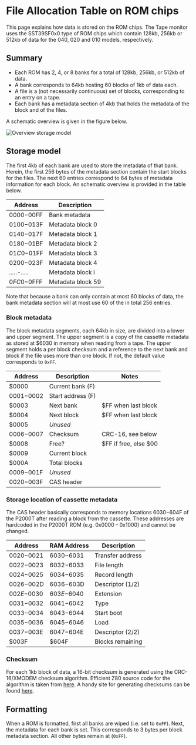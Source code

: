 # File Allocation Table on ROM chips

This page explains how data is stored on the ROM chips. The Tape monitor uses
the SST39SF0x0 type of ROM chips which contain 128kb, 256kb or 512kb of data
for the 040, 020 and 010 models, respectively.

## Summary

* Each ROM has 2, 4, or 8 banks for a total of 128kb, 256kb, or 512kb of data.
* A bank corresponds to 64kb hosting 60 blocks of 1kb of data each.
* A file is a (not necessarily continuous) set of blocks, corresponding to
  an entry on a tape.
* Each bank has a metadata section of 4kb that holds the metadata of the block
  and of the files.

A schematic overview is given in the figure below.

![Overview storage model](img/p2000t-tapemonitor-romfat.png)

## Storage model

The first 4kb of each bank are used to store the metadata of that bank. Herein,
the first 256 bytes of the metadata section contain the start blocks for the
files. The next 60 entries correspond to 64 bytes of metadata information for
each block. An schematic overview is provided in the table below.

|   Address   | Description       |
|-------------|-------------------|
| $0000-$00FF | Bank metadata     |
| $0100-$013F | Metadata block 0  |
| $0140-$017F | Metadata block 1  |
| $0180-$01BF | Metadata block 2  |
| $01C0-$01FF | Metadata block 3  |
| $0200-$023F | Metadata block 4  |
| .....-..... | Metadata block i  |
| $0FC0-$0FFF | Metadata block 59 |

Note that because a bank can only contain at most 60 blocks of data, the bank
metadata section will at most use 60 of the in total 256 entries.

### Block metadata

The block metadata segments, each 64kb in size, are divided into a lower and
upper segment. The upper segment is a copy of the cassette metadata as stored
at $6030 in memory when reading from a tape. The upper segment holds a
per block checksum and a reference to the next bank and block if the file
uses more than one block. If not, the default value corresponds to `0xFF`.

|   Address   | Description        |         Notes            |
|-------------|--------------------|--------------------------|
|       $0000 | Current bank  (F)  |                          |
| $0001-$0002 | Start address (F)  |                          |
|       $0003 | Next bank          | $FF when last block      |
| $0004       | Next block         | $FF when last block      |
| $0005       | *Unused*           |                          |
| $0006-$0007 | Checksum           | CRC-16, see below        |
|       $0008 | Free?              | $FF if free, else $00    |
|       $0009 | Current block      |                          |
|       $000A | Total blocks       |                          |
| $0009-$001F | *Unused*           |                          |
| $0020-$003F | CAS header         |                          |

### Storage location of cassette metadata

The CAS header basically corresponds to memory locations $6030-$604F of the
P2000T after reading a block from the cassette. These addresses are hardcoded 
in the P2000T ROM (e.g. 0x0000 - 0x1000) and cannot be changed.

|   Address   | RAM Address | Description      |
|-------------|-------------|------------------|
| $0020-$0021 | $6030-$6031 | Transfer address |
| $0022-$0023 | $6032-$6033 | File length      |
| $0024-$0025 | $6034-$6035 | Record length    |
| $0026-$002D | $6036-$603D | Descriptor (1/2) |
| $002E-$0030 | $603E-$6040 | Extension        |
| $0031-$0032 | $6041-$6042 | Type             |
| $0033-$0034 | $6043-$6044 | Start boot       |
| $0035-$0036 | $6045-$6046 | Load             |
| $0037-$003E | $6047-$604E | Descriptor (2/2) |
|       $003F |       $604F | Blocks remaining |

### Checksum

For each 1kb block of data, a 16-bit checksum is generated using the 
CRC-16/XMODEM checksum algorithm. Efficient Z80 source code for the algorithm 
is taken from [here](https://mdfs.net/Info/Comp/Comms/CRC16.htm).
A handy site for generating checksums can be found [here](https://crccalc.com/).

## Formatting

When a ROM is formatted, first all banks are wiped (i.e. set to `0xFF`). Next,
the metadata for each bank is set. This corresponds to 3 bytes per block metadata
section. All other bytes remain at (`0xFF`).